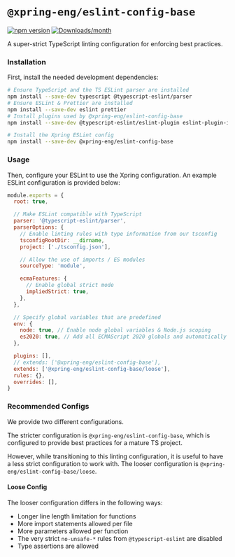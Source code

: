 # `@xpring-eng/eslint-config-base`

[![npm version](https://img.shields.io/npm/v/@xpring-eng/eslint-config-base.svg)](https://www.npmjs.com/package/@xpring-eng/eslint-config-base)
[![Downloads/month](https://img.shields.io/npm/dm/@xpring-eng/eslint-config-base.svg)](http://www.npmtrends.com/@xpring-eng/eslint-config-base)

A super-strict TypeScript linting configuration for enforcing best practices.

### Installation

First, install the needed development dependencies:

```sh
# Ensure TypeScript and the TS ESLint parser are installed
npm install --save-dev typescript @typescript-eslint/parser
# Ensure ESLint & Prettier are installed
npm install --save-dev eslint prettier
# Install plugins used by @xpring-eng/eslint-config-base
npm install --save-dev @typescript-eslint/eslint-plugin eslint-plugin-import eslint-plugin-mocha eslint-plugin-prettier eslint-plugin-tsdoc

# Install the Xpring ESLint config
npm install --save-dev @xpring-eng/eslint-config-base
```

### Usage

Then, configure your ESLint to use the Xpring configuration. An example ESLint configuration is provided below:

```js
module.exports = {
  root: true,

  // Make ESLint compatible with TypeScript
  parser: '@typescript-eslint/parser',
  parserOptions: {
    // Enable linting rules with type information from our tsconfig
    tsconfigRootDir: __dirname,
    project: ['./tsconfig.json'],

    // Allow the use of imports / ES modules
    sourceType: 'module',

    ecmaFeatures: {
      // Enable global strict mode
      impliedStrict: true,
    },
  },

  // Specify global variables that are predefined
  env: {
    node: true, // Enable node global variables & Node.js scoping
    es2020: true, // Add all ECMAScript 2020 globals and automatically set the ecmaVersion parser option to ES2020
  },

  plugins: [],
  // extends: ['@xpring-eng/eslint-config-base'],
  extends: ['@xpring-eng/eslint-config-base/loose'],
  rules: {},
  overrides: [],
}
```

### Recommended Configs

We provide two different configurations.

The stricter configuration is `@xpring-eng/eslint-config-base`, which is configured to provide best practices for a mature TS project.

However, while transitioning to this linting configuration, it is useful to have a less strict configuration to work with.
The looser configuration is `@xpring-eng/eslint-config-base/loose`.

#### Loose Config

The looser configuration differs in the following ways:

- Longer line length limitation for functions
- More import statements allowed per file
- More parameters allowed per function
- The very strict `no-unsafe-*` rules from `@typescript-eslint` are disabled
- Type assertions are allowed
